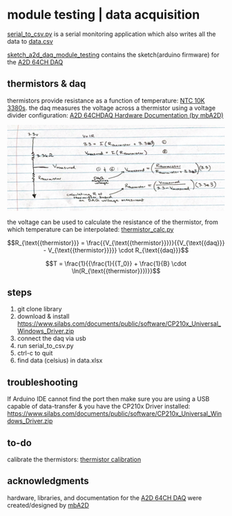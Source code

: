 # module testing | data acquisition

[serial_to_csv.py](serial_to_csv.py) is a serial monitoring application which also writes all the data to [data.csv](data.csv)

[sketch_a2d_daq_module_testing](sketch_a2d_daq_module_testing) contains the sketch(arduino firmware) for the [A2D 64CH DAQ](https://github.com/mbA2D/A2D_DAQ)

## thermistors & daq

thermistors provide resistance as a function of temperature:
[NTC 10K 3380s](https://octopart.com/nxrt15xh103fa1b030-murata-25915268). the daq measures the voltage across a thermistor using a voltage divider configuration:
[A2D 64CHDAQ Hardware Documentation (by mbA2D)](</documentation/A2D_64CHDAQ_Hardware_Documentation_(Draft).pdf>)

![](/documentation/image.png)

the voltage can be used to calculate the resistance of the thermistor, from which temperature can be interpolated: [thermistor_calc.py](thermistor_calc.py)

$$R_{\text{{thermistor}}} = \frac{{V_{\text{{thermistor}}}}}{{V_{\text{{daq}}} - V_{\text{{thermistor}}}}} \cdot R_{\text{{daq}}}$$

$$T = \frac{1}{{\frac{1}{{T_0}} + \frac{1}{B} \cdot \ln(R_{\text{{thermistor}}})}}$$

## steps

1. git clone library
2. download & install https://www.silabs.com/documents/public/software/CP210x_Universal_Windows_Driver.zip
3. connect the daq via usb
4. run serial_to_csv.py
5. ctrl-c to quit
6. find data (celsius) in data.xlsx

## troubleshooting

If Arduino IDE cannot find the port then make sure you are using a USB capable of data-transfer & you have the CP210x Driver installed: https://www.silabs.com/documents/public/software/CP210x_Universal_Windows_Driver.zip

## to-do

calibrate the thermistors: [thermistor calibration](https://www.mstarlabs.com/sensors/thermistor-calibration.html)

## acknowledgments

hardware, libraries, and documentation for the [A2D 64CH DAQ](https://github.com/mbA2D/A2D_DAQ) were created/designed by [mbA2D](https://github.com/mbA2D)
